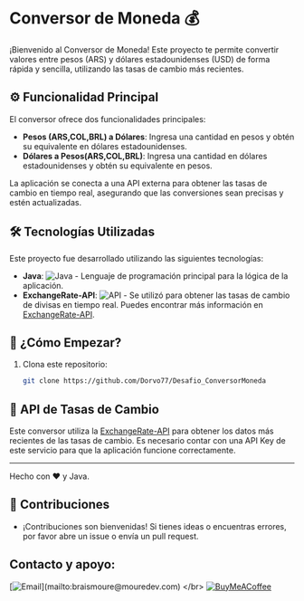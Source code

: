 # Conversor de Moneda 💰

¡Bienvenido al Conversor de Moneda! Este proyecto te permite convertir valores entre pesos (ARS) y dólares estadounidenses (USD) de forma rápida y sencilla, utilizando las tasas de cambio más recientes.

## ⚙️ Funcionalidad Principal

El conversor ofrece dos funcionalidades principales:

* **Pesos (ARS,COL,BRL) a Dólares**: Ingresa una cantidad en pesos y obtén su equivalente en dólares estadounidenses.
* **Dólares a Pesos(ARS,COL,BRL)**: Ingresa una cantidad en dólares estadounidenses y obtén su equivalente en pesos.

La aplicación se conecta a una API externa para obtener las tasas de cambio en tiempo real, asegurando que las conversiones sean precisas y estén actualizadas.

## 🛠️ Tecnologías Utilizadas

Este proyecto fue desarrollado utilizando las siguientes tecnologías:

* **Java**: ![Java](https://img.shields.io/badge/Java-ED8B00?style=for-the-badge&logo=openjdk&logoColor=white) - Lenguaje de programación principal para la lógica de la aplicación.
* **ExchangeRate-API**: ![API](https://img.shields.io/badge/API-ExchangeRate-blue?style=for-the-badge) - Se utilizó para obtener las tasas de cambio de divisas en tiempo real. Puedes encontrar más información en [ExchangeRate-API](https://www.exchangerate-api.com/).

## 🚀 ¿Cómo Empezar?

1. Clona este repositorio:
   ```bash
   git clone https://github.com/Dorvo77/Desafio_ConversorMoneda

## 📄 API de Tasas de Cambio

Este conversor utiliza la [ExchangeRate-API](https://www.exchangerate-api.com/) para obtener los datos más recientes de las tasas de cambio. Es necesario contar con una API Key de este servicio para que la aplicación funcione correctamente.

---

Hecho con ❤️ y Java.
 
## 🚀 Contribuciones

- ¡Contribuciones son bienvenidas! Si tienes ideas o encuentras errores, por favor abre un issue o envía un pull request.

## Contacto y apoyo:

[![Email](https://img.shields.io/badge/nbarbetta@gmail.com-email_personal_(respuesta_lenta)-D14836?style=for-the-badge&logo=gmail&logoColor=white&labelColor=101010)](mailto:braismoure@mouredev.com)
</br>
[![BuyMeACoffee](https://img.shields.io/badge/Buy_Me_A_Coffee-apoya_mi_trabajo-FFDD00?style=for-the-badge&logo=buy-me-a-coffee&logoColor=white&labelColor=101010)](https://www.buymeacoffee.com)

